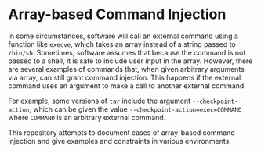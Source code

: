# Array-based Command Injection

In some circumstances, software will call an external command using a
function like `execve`, which takes an array instead of a string passed to
`/bin/sh`. Sometimes, software assumes that because the command is not passed to
a shell, it is safe to include user input in the array. However, there are
several examples of commands that, when given arbitrary arguments via array, can
still grant command injection. This happens if the external command uses an
argument to make a call to another external command.

For example, some versions of `tar` include the argument `--checkpoint-action`,
which can be given the value `--checkpoint-action=exec=COMMAND` where `COMMAND`
is an arbitrary external command.

This repository attempts to document cases of array-based command injection and
give examples and constraints in various environments.
